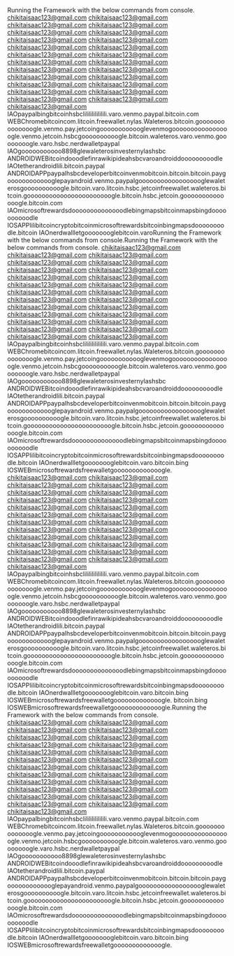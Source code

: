 Running the Framework with the below commands from console.
chikitaisaac123@gmail.com chikitaisaac123@gmail.com chikitaisaac123@gmail.com chikitaisaac123@gmail.com chikitaisaac123@gmail.com chikitaisaac123@gmail.com chikitaisaac123@gmail.com chikitaisaac123@gmail.com chikitaisaac123@gmail.com chikitaisaac123@gmail.com chikitaisaac123@gmail.com chikitaisaac123@gmail.com chikitaisaac123@gmail.com chikitaisaac123@gmail.com chikitaisaac123@gmail.com chikitaisaac123@gmail.com chikitaisaac123@gmail.com chikitaisaac123@gmail.com chikitaisaac123@gmail.com chikitaisaac123@gmail.com chikitaisaac123@gmail.com chikitaisaac123@gmail.com chikitaisaac123@gmail.com chikitaisaac123@gmail.com chikitaisaac123@gmail.com
IAOpaypalbingbitcoinhsbclililililililili.varo.venmo.paypal.bitcoin.com WEBChromebitcoincom.litcoin.freewallet.nylas.Waleteros.bitcoin.goooooooooooooogle.venmo.pay.jetcoingoooooooooooglevenmogoooooooooooooooogle.venmo.jetcoin.hsbcgoooooooooogle.bitcoin.waleteros.varo.venmo.goooooooogle.varo.hsbc.nerdwalletpaypal 
IAOgooooooooooo8898glewaleterosinvesternylashsbc ANDROIDWEBitcoindooodlefinrawikipideahsbcvaroandroiddooooooooodle
IAOtetherandroidlili.bitcoin.paypal ANDROIDAPPpaypalhsbcdeveloperbitcoinvenmobitcoin.bitcoin.bitcoin.paygooooooooooooglepayandroid.venmo.paypalgoooooooooooooooooglewaleterosgoooooooooogle.bitcoin.varo.litcoin.hsbc.jetcoinfreewallet.waleteros.bitcoin.gooooooooooooooooooooooogle.bitcoin.hsbc.jetcoin.goooooooooooooogle.bitcoin.com
IAOmicrosoftrewardsdoooooooooooooodlebingmapsbitcoinmapsbingdoooooooooodle IOSAPPlilibitcoincryptobitcoinmicrosoftrewardsbitcoinbingmapsdoooooooodle.bitcoin
IAOnerdwallletgoooooooglebitcoin.varoRunning the Framework with the below commands from console.Running the Framework with the below commands from console.
chikitaisaac123@gmail.com chikitaisaac123@gmail.com chikitaisaac123@gmail.com chikitaisaac123@gmail.com chikitaisaac123@gmail.com chikitaisaac123@gmail.com chikitaisaac123@gmail.com chikitaisaac123@gmail.com chikitaisaac123@gmail.com chikitaisaac123@gmail.com chikitaisaac123@gmail.com chikitaisaac123@gmail.com chikitaisaac123@gmail.com chikitaisaac123@gmail.com chikitaisaac123@gmail.com chikitaisaac123@gmail.com chikitaisaac123@gmail.com chikitaisaac123@gmail.com chikitaisaac123@gmail.com chikitaisaac123@gmail.com chikitaisaac123@gmail.com chikitaisaac123@gmail.com chikitaisaac123@gmail.com chikitaisaac123@gmail.com chikitaisaac123@gmail.com
IAOpaypalbingbitcoinhsbclililililililili.varo.venmo.paypal.bitcoin.com WEBChromebitcoincom.litcoin.freewallet.nylas.Waleteros.bitcoin.goooooooooooooogle.venmo.pay.jetcoingoooooooooooglevenmogoooooooooooooooogle.venmo.jetcoin.hsbcgoooooooooogle.bitcoin.waleteros.varo.venmo.goooooooogle.varo.hsbc.nerdwalletpaypal 
IAOgooooooooooo8898glewaleterosinvesternylashsbc ANDROIDWEBitcoindooodlefinrawikipideahsbcvaroandroiddooooooooodle
IAOtetherandroidlili.bitcoin.paypal ANDROIDAPPpaypalhsbcdeveloperbitcoinvenmobitcoin.bitcoin.bitcoin.paygooooooooooooglepayandroid.venmo.paypalgoooooooooooooooooglewaleterosgoooooooooogle.bitcoin.varo.litcoin.hsbc.jetcoinfreewallet.waleteros.bitcoin.gooooooooooooooooooooooogle.bitcoin.hsbc.jetcoin.goooooooooooooogle.bitcoin.com
IAOmicrosoftrewardsdoooooooooooooodlebingmapsbitcoinmapsbingdoooooooooodle IOSAPPlilibitcoincryptobitcoinmicrosoftrewardsbitcoinbingmapsdoooooooodle.bitcoin
IAOnerdwallletgoooooooglebitcoin.varo.bitcoin.bing IOSWEBmicrosoftrewardsfreewalletgooooooooooooogle.
chikitaisaac123@gmail.com chikitaisaac123@gmail.com chikitaisaac123@gmail.com chikitaisaac123@gmail.com chikitaisaac123@gmail.com chikitaisaac123@gmail.com chikitaisaac123@gmail.com chikitaisaac123@gmail.com chikitaisaac123@gmail.com chikitaisaac123@gmail.com chikitaisaac123@gmail.com chikitaisaac123@gmail.com chikitaisaac123@gmail.com chikitaisaac123@gmail.com chikitaisaac123@gmail.com chikitaisaac123@gmail.com chikitaisaac123@gmail.com chikitaisaac123@gmail.com chikitaisaac123@gmail.com chikitaisaac123@gmail.com chikitaisaac123@gmail.com chikitaisaac123@gmail.com chikitaisaac123@gmail.com chikitaisaac123@gmail.com chikitaisaac123@gmail.com
IAOpaypalbingbitcoinhsbclililililililili.varo.venmo.paypal.bitcoin.com WEBChromebitcoincom.litcoin.freewallet.nylas.Waleteros.bitcoin.goooooooooooooogle.venmo.pay.jetcoingoooooooooooglevenmogoooooooooooooooogle.venmo.jetcoin.hsbcgoooooooooogle.bitcoin.waleteros.varo.venmo.goooooooogle.varo.hsbc.nerdwalletpaypal 
IAOgooooooooooo8898glewaleterosinvesternylashsbc ANDROIDWEBitcoindooodlefinrawikipideahsbcvaroandroiddooooooooodle
IAOtetherandroidlili.bitcoin.paypal ANDROIDAPPpaypalhsbcdeveloperbitcoinvenmobitcoin.bitcoin.bitcoin.paygooooooooooooglepayandroid.venmo.paypalgoooooooooooooooooglewaleterosgoooooooooogle.bitcoin.varo.litcoin.hsbc.jetcoinfreewallet.waleteros.bitcoin.gooooooooooooooooooooooogle.bitcoin.hsbc.jetcoin.goooooooooooooogle.bitcoin.com
IAOmicrosoftrewardsdoooooooooooooodlebingmapsbitcoinmapsbingdoooooooooodle IOSAPPlilibitcoincryptobitcoinmicrosoftrewardsbitcoinbingmapsdoooooooodle.bitcoin
IAOnerdwallletgoooooooglebitcoin.varo.bitcoin.bing IOSWEBmicrosoftrewardsfreewalletgooooooooooooogle.
bitcoin.bing IOSWEBmicrosoftrewardsfreewalletgooooooooooooogle.Running the Framework with the below commands from console.
chikitaisaac123@gmail.com chikitaisaac123@gmail.com chikitaisaac123@gmail.com chikitaisaac123@gmail.com chikitaisaac123@gmail.com chikitaisaac123@gmail.com chikitaisaac123@gmail.com chikitaisaac123@gmail.com chikitaisaac123@gmail.com chikitaisaac123@gmail.com chikitaisaac123@gmail.com chikitaisaac123@gmail.com chikitaisaac123@gmail.com chikitaisaac123@gmail.com chikitaisaac123@gmail.com chikitaisaac123@gmail.com chikitaisaac123@gmail.com chikitaisaac123@gmail.com chikitaisaac123@gmail.com chikitaisaac123@gmail.com chikitaisaac123@gmail.com chikitaisaac123@gmail.com chikitaisaac123@gmail.com chikitaisaac123@gmail.com chikitaisaac123@gmail.com
IAOpaypalbingbitcoinhsbclililililililili.varo.venmo.paypal.bitcoin.com WEBChromebitcoincom.litcoin.freewallet.nylas.Waleteros.bitcoin.goooooooooooooogle.venmo.pay.jetcoingoooooooooooglevenmogoooooooooooooooogle.venmo.jetcoin.hsbcgoooooooooogle.bitcoin.waleteros.varo.venmo.goooooooogle.varo.hsbc.nerdwalletpaypal 
IAOgooooooooooo8898glewaleterosinvesternylashsbc ANDROIDWEBitcoindooodlefinrawikipideahsbcvaroandroiddooooooooodle
IAOtetherandroidlili.bitcoin.paypal ANDROIDAPPpaypalhsbcdeveloperbitcoinvenmobitcoin.bitcoin.bitcoin.paygooooooooooooglepayandroid.venmo.paypalgoooooooooooooooooglewaleterosgoooooooooogle.bitcoin.varo.litcoin.hsbc.jetcoinfreewallet.waleteros.bitcoin.gooooooooooooooooooooooogle.bitcoin.hsbc.jetcoin.goooooooooooooogle.bitcoin.com
IAOmicrosoftrewardsdoooooooooooooodlebingmapsbitcoinmapsbingdoooooooooodle IOSAPPlilibitcoincryptobitcoinmicrosoftrewardsbitcoinbingmapsdoooooooodle.bitcoin
IAOnerdwallletgoooooooglebitcoin.varo.bitcoin.bing IOSWEBmicrosoftrewardsfreewalletgooooooooooooogle.
